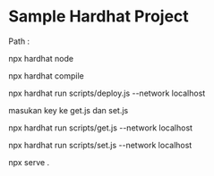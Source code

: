# Sample Hardhat Project

Path :

npx hardhat node

npx hardhat compile

npx hardhat run scripts/deploy.js --network localhost

masukan key ke get.js dan set.js

npx hardhat run scripts/get.js --network localhost

npx hardhat run scripts/set.js --network localhost

npx serve .
